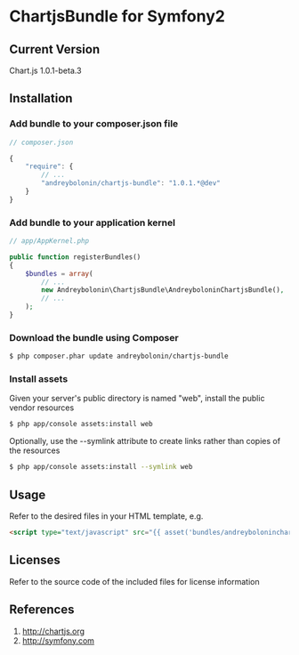 ChartjsBundle for Symfony2
=======================

## Current Version

Chart.js 1.0.1-beta.3

## Installation

### Add bundle to your composer.json file

``` js
// composer.json

{
    "require": {
		// ...
        "andreybolonin/chartjs-bundle": "1.0.1.*@dev"
    }
}
```

### Add bundle to your application kernel

``` php
// app/AppKernel.php

public function registerBundles()
{
    $bundles = array(
        // ...
        new Andreybolonin\ChartjsBundle\AndreyboloninChartjsBundle(),
        // ...
    );
}
```

### Download the bundle using Composer

``` bash
$ php composer.phar update andreybolonin/chartjs-bundle
```

### Install assets

Given your server's public directory is named "web", install the public vendor resources

``` bash
$ php app/console assets:install web
```

Optionally, use the --symlink attribute to create links rather than copies of the resources 

``` bash
$ php app/console assets:install --symlink web
```

## Usage

Refer to the desired files in your HTML template, e.g.

``` html
<script type="text/javascript" src="{{ asset('bundles/andreyboloninchartjs/js/Chart.min.js') }}"></script>
```

## Licenses

Refer to the source code of the included files for license information

## References

1. http://chartjs.org
2. http://symfony.com
